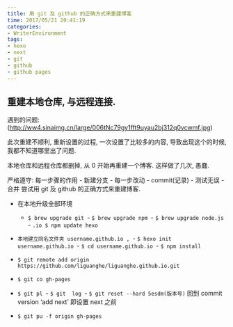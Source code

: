 ```yaml
---
title: 用 git 及 github 的正确方式来重建博客
time: 2017/05/21 20:41:19
categories: 
- WriterEnvironment
tags:
- hexo
- next
- git
- github
- github pages
---
```

## 重建本地仓库, 与远程连接.
遇到的问题:
![]()(http://ww4.sinaimg.cn/large/006tNc79gy1fft9uyau2bj312q0vcwmf.jpg)

此次重建不顺利, 重新设置的过程, 一次设置了比较多的内容, 导致出现这个的时候, 我都不知道哪里出了问题. 

本地仓库和远程仓库都删掉, 从 0 开始再重建一个博客. 这样做了几次, 愚蠢.

严格遵守: 每一步骤的作用 - 新建分支 - 每一步改动 - commit(记录) - 测试无误 - 合并 
尝试用 git 及 github 的正确方式来重建博客. 

- 在本地升级全部环境
	- `$ brew upgrade git
		`- `$ brew upgrade npm
		`- `$ brew upgrade node.js
		`- `.io $ npm update hexo
		`

- `本地建立同名文件夹 username.github.io ,
	`- `$ hexo init username.github.io
	`- `$ cd username.github.io
	`- `$ npm install
	`
- `$ git remote add origin https://github.com/liguanghe/liguanghe.github.io.git`
- `$ git co gh-pages`
- `$ git pl
	`- `$ git  log
	`- `$ git reset --hard 5esdm(版本号)`
回到 commit version ‘add next’ 即设置 next 之前
- `$ git pu -f origin gh-pages`

## 
















